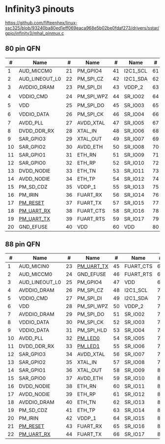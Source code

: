 # Infinity3 pinouts

https://github.com/fifteenhex/linux-ssc325/blob/93240ba80ed1eff069eaca968e5b02be0fdaf273/drivers/sstar/gpio/infinity3/mhal_pinmux.c

## 80 pin QFN

| #  | Name                                       | #  | Name       | #  | Name     | #  | Name                |
|----|--------------------------------------------|----|------------|----|----------|----|---------------------|
| 1  | AUD_MICCM0                                 | 21 | PM_GPIO4   | 41 | I2C1_SCL | 61 | VDD                 |
| 2  | AUD_LINEOUT_L0                             | 22 | PM_SPI_CZ  | 42 | I2C1_SDA | 62 | VDDP_3              |
| 3  | AVDDIO_DRAM                                | 23 | PM_SPI_DI  | 43 | VDDP_2   | 63 | SPI0_CZ<sub>1</sub> |
| 4  | VDDIO_CMD                                  | 24 | PM_SPI_WPZ | 44 | SR_IO02  | 64 | SPI0_CK<sub>1</sub> |
| 5  | VDD                                        | 25 | PM_SPI_DO  | 45 | SR_IO03  | 65 | SPI0_DI<sub>1</sub> |
| 6  | VDDIO_DATA                                 | 26 | PM_SPI_CK  | 46 | SR_IO04  | 66 | SPI0_DO<sub>1</sub> |
| 7  | AVDD_PLL                                   | 27 | AVDD_XTAL  | 47 | SR_IO05  | 67 | VDD                 |
| 8  | DVDD_DDR_RX                                | 28 | XTAL_IN    | 48 | SR_IO06  | 68 | SD_CLK              |
| 9  | SAR_GPIO3                                  | 29 | XTAL_OUT   | 49 | SR_IO07  | 69 | SD_CMD              |
| 10 | SAR_GPIO2                                  | 30 | AVDD_ETH   | 50 | SR_IO08  | 70 | SD_D0               |
| 11 | SAR_GPIO1                                  | 31 | ETH_RN     | 51 | SR_IO09  | 71 | SD_D1               |
| 12 | SAR_GPIO0                                  | 32 | ETH_RP     | 52 | SR_IO10  | 72 | SD_D2               |
| 13 | DVDD_NODIE                                 | 33 | ETH_TN     | 53 | SR_IO11  | 73 | SD_D3               |
| 14 | AVDD_NODIE                                 | 34 | ETH_TP     | 54 | SR_IO12  | 74 | AVDD_USB            |
| 15 | PM_SD_CDZ                                  | 35 | VDDP_1     | 55 | SR_IO13  | 75 | USB_DM              |
| 16 | PM_IRIN                                    | 36 | FUART_RX   | 56 | SR_IO14  | 76 | USB_DP              |
| 17 | [PM_RESET](/ip/commonpins.md#pm_reset)     | 37 | FUART_TX   | 57 | SR_IO15  | 77 | AVDD_AUD            |
| 18 | [PM_UART_RX](/ip/commonpins.md#pm_uart_rx) | 38 | FUART_CTS  | 58 | SR_IO16  | 78 | AUD_VAG             |
| 19 | [PM_UART_TX](/ip/commonpins.md#pm_uart_tx) | 39 | FUART_RTS  | 59 | SR_IO17  | 79 | AUD_VRM_ADC         |
| 20 | GND_EFUSE                                  | 40 | VDD        | 60 | VDD      | 80 | AUD_MICIN0          |

## 88 pin QFN

| #  | Name                                       | #  | Name                                       | #  | Name      | #  | Name        |
|----|--------------------------------------------|----|--------------------------------------------|----|-----------|----|-------------|
| 1  | AUD_MICIN0                                 | 23 | [PM_UART_TX](/ip/commonpins.md#pm_uart_tx) | 45 | FUART_CTS | 67 | VDD         |
| 2  | AUD_MICCM0                                 | 24 | GND_EFUSE                                  | 46 | FUART_RTS | 68 | VDD         |
| 3  | AUD_LINEOUT_L0                             | 25 | PM_GPIO4                                   | 47 | VDD       | 69 | VDDP_3      |
| 4  | AVDDIO_DRAM                                | 26 | PM_SPI_CZ                                  | 48 | I2C1_SCL  | 70 | SPI0_CZ     |
| 5  | VDDIO_CMD                                  | 27 | PM_SPI_DI                                  | 49 | I2C1_SDA  | 71 | SPI0_CK     |
| 6  | VDD                                        | 28 | PM_SPI_WPZ                                 | 50 | VDDP_2    | 72 | SPI0_DI     |
| 7  | AVDDIO_DRAM                                | 29 | PM_SPI_DO                                  | 51 | SR_IO02   | 73 | SPI0_DO     |
| 8  | VDDIO_DATA                                 | 30 | PM_SPI_CK                                  | 52 | SR_IO03   | 74 | PWM0        |
| 9  | VDDIO_DATA                                 | 31 | PM_SPI_HLD                                 | 53 | SR_IO04   | 75 | PWM1        |
| 10 | AVDD_PLL                                   | 32 | [PM_LED0](/ip/commonpins.md#pm_led0)       | 54 | SR_IO05   | 76 | VDD         |
| 11 | DVDD_DDR_RX                                | 33 | [PM_LED1](/ip/commonpins.md#pm_led1)       | 55 | SR_IO06   | 77 | SD_CLK      |
| 12 | SAR_GPIO3                                  | 34 | AVDD_XTAL                                  | 56 | SR_IO07   | 78 | SD_CMD      |
| 13 | SAR_GPIO2                                  | 35 | XTAL_IN                                    | 57 | SR_IO08   | 79 | SD_D0       |
| 14 | SAR_GPIO1                                  | 36 | XTAL_OUT                                   | 58 | SR_IO09   | 80 | SD_D1       |
| 15 | SAR_GPIO0                                  | 37 | AVDD_ETH                                   | 59 | SR_IO10   | 81 | SD_D2       |
| 16 | DVDD_NODIE                                 | 38 | ETH_RN                                     | 60 | SR_IO11   | 82 | SD_D3       |
| 17 | AVDD_NODIE                                 | 39 | ETH_RP                                     | 61 | SR_IO12   | 83 | AVDD_USB    |
| 18 | AVDDIO_DRAM                                | 40 | ETH_TN                                     | 62 | SR_IO13   | 84 | USB_DM      |
| 19 | PM_SD_CDZ                                  | 41 | ETH_TP                                     | 63 | SR_IO14   | 85 | USB_DP      |
| 20 | PM_IRIN                                    | 42 | VDDP_1                                     | 64 | SR_IO15   | 86 | AVDD_AUD    |
| 21 | [PM_RESET](/ip/commonpins.md#pm_reset)     | 43 | FUART_RX                                   | 65 | SR_IO16   | 87 | AUD_VAG     |
| 22 | [PM_UART_RX](/ip/commonpins.md#pm_uart_rx) | 44 | FUART_TX                                   | 66 | SR_IO17   | 88 | AUD_VRM_ADC |
